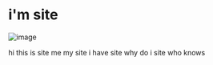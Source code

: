 # i'm site
![image](https://user-images.githubusercontent.com/30956223/173255828-be7c464b-9737-4156-9ffd-ba20176fe2da.png)

hi this is site me my site i have site why do i site who knows
